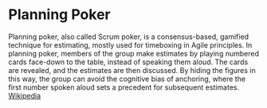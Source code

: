 Planning Poker
==============
Planning poker, also called Scrum poker, is a consensus-based, gamified technique for estimating, mostly used for
timeboxing in Agile principles. In planning poker, members of the group make estimates by playing numbered cards
face-down to the table, instead of speaking them aloud. The cards are revealed, and the estimates are then discussed. By
hiding the figures in this way, the group can avoid the cognitive bias of anchoring, where the first number spoken aloud
sets a precedent for subsequent estimates.
[Wikipedia](https://en.wikipedia.org/wiki/Planning_poker)